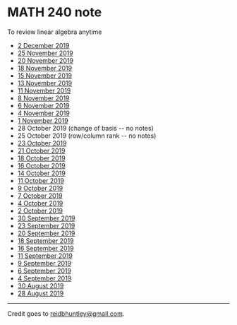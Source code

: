 # MATH 240 note

To review linear algebra anytime

- [2 December 2019](/LinearAlgebra/MATH240/2December)
- [25 November 2019](/LinearAlgebra/MATH240/25November)
- [20 November 2019](/LinearAlgebra/MATH240/20November)
- [18 November 2019](/LinearAlgebra/MATH240/18November)
- [15 November 2019](/LinearAlgebra/MATH240/15November)
- [13 November 2019](/LinearAlgebra/MATH240/13November)
- [11 November 2019](/LinearAlgebra/MATH240/11November)
- [8 November 2019](/LinearAlgebra/MATH240/8November)
- [6 November 2019](/LinearAlgebra/MATH240/6November)
- [4 November 2019](/LinearAlgebra/MATH240/4November)
- [1 November 2019](/LinearAlgebra/MATH240/1November)
- 28 October 2019 (change of basis -- no notes)
- 25 October 2019 (row/column rank -- no notes)
- [23 October 2019](/LinearAlgebra/MATH240/23October)
- [21 October 2019](/LinearAlgebra/MATH240/21October)
- [18 October 2019](/LinearAlgebra/MATH240/18October)
- [16 October 2019](/LinearAlgebra/MATH240/16October)
- [14 October 2019](/LinearAlgebra/MATH240/14October)
- [11 October 2019](/LinearAlgebra/MATH240/11October)
- [9 October 2019](/LinearAlgebra/MATH240/9October)
- [7 October 2019](/LinearAlgebra/MATH240/7October)
- [4 October 2019](/LinearAlgebra/MATH240/4October)
- [2 October 2019](/LinearAlgebra/MATH240/2October)
- [30 September 2019](/LinearAlgebra/MATH240/30September)
- [23 September 2019](/LinearAlgebra/MATH240/23September)
- [20 September 2019](/LinearAlgebra/MATH240/20September)
- [18 September 2019](/LinearAlgebra/MATH240/18September)
- [16 September 2019](/LinearAlgebra/MATH240/16September)
- [11 September 2019](/LinearAlgebra/MATH240/11September)
- [9 September 2019](/LinearAlgebra/MATH240/9September)
- [6 September 2019](/LinearAlgebra/MATH240/6September)
- [4 September 2019](/LinearAlgebra/MATH240/4September)
- [30 August 2019](/LinearAlgebra/MATH240/30August)
- [28 August 2019](/LinearAlgebra/MATH240/28August)

---

Credit goes to reidbhuntley@gmail.com.
